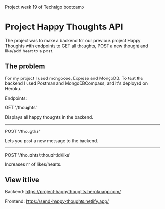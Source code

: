 Project week 19 of Technigo bootcamp

# Project Happy Thoughts API

The project was to make a backend for our previous project Happy Thoughts with endpoints to GET all thoughts, POST a new thought and like/add heart to a post.

## The problem

For my project I used mongoose, Express and MongoDB.
To test the backend I used Postman and MongoDBCompass, and it's deployed on Heroku.

Endpoints:

GET '/thoughts'

Displays all happy thoughts in the backend.

---

POST '/thougths'

Lets you post a new message to the backend.

---

POST '/thoughts/:thoughtId/like'

Increases nr of likes/hearts.


## View it live

Backend: https://project-happythoughts.herokuapp.com/

Frontend: https://send-happy-thoughts.netlify.app/

